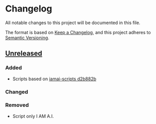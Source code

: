 # Changelog
All notable changes to this project will be documented in this file.

The format is based on [Keep a Changelog](https://keepachangelog.com/en/1.0.0/),
and this project adheres to [Semantic Versioning](https://semver.org/spec/v2.0.0.html).

## [Unreleased]

### Added
- Scripts based on [iamai-scripts d2b882b](https://github.com/IMAGINARY/iamai-scripts/tree/d2b882b1a4f983d3312144c14f9788241619f260)

### Changed
### Removed
- Script only I AM A.I.

[Unreleased]: https://github.com/IMAGINARY/cc-10mm-scripts/compare/v0.0.0...HEAD
